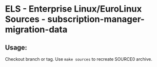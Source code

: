 # ELS - Enterprise Linux/EuroLinux Sources - subscription-manager-migration-data
 
## Usage:
  Checkout branch or tag. Use `make sources` to recreate  SOURCE0 archive.
